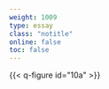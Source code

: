 ```yaml
---
weight: 1009
type: essay
class: "notitle"
online: false
toc: false
---
```


{{< q-figure id="10a" >}}
